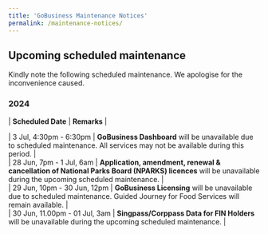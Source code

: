 ```yaml
---
title: 'GoBusiness Maintenance Notices'
permalink: /maintenance-notices/
---
```


## Upcoming scheduled maintenance

Kindly note the following scheduled maintenance. We apologise for the inconvenience caused.

### 2024 

| **Scheduled Date** | **Remarks** |  


    
| 3 Jul, 4:30pm - 6:30pm | **GoBusiness Dashboard** will be unavailable due to scheduled maintenance. All services may not be available during this period. |  
| 28 Jun, 7pm - 1 Jul, 6am | **Application, amendment, renewal & cancellation of National Parks Board (NPARKS) licences** will be unavailable during the upcoming scheduled maintenance. |      
| 29 Jun, 10pm - 30 Jun, 12pm | **GoBusiness Licensing** will be unavailable due to scheduled maintenance. Guided Journey for Food Services will remain available. |         
| 30 Jun, 11.00pm - 01 Jul, 3am | **Singpass/Corppass Data for FIN Holders** will be unavailable during the upcoming scheduled maintenance. | 



<script src="/jquery/jquery.min.js"></script> <script src="/jquery/resize-tables.js"></script>
